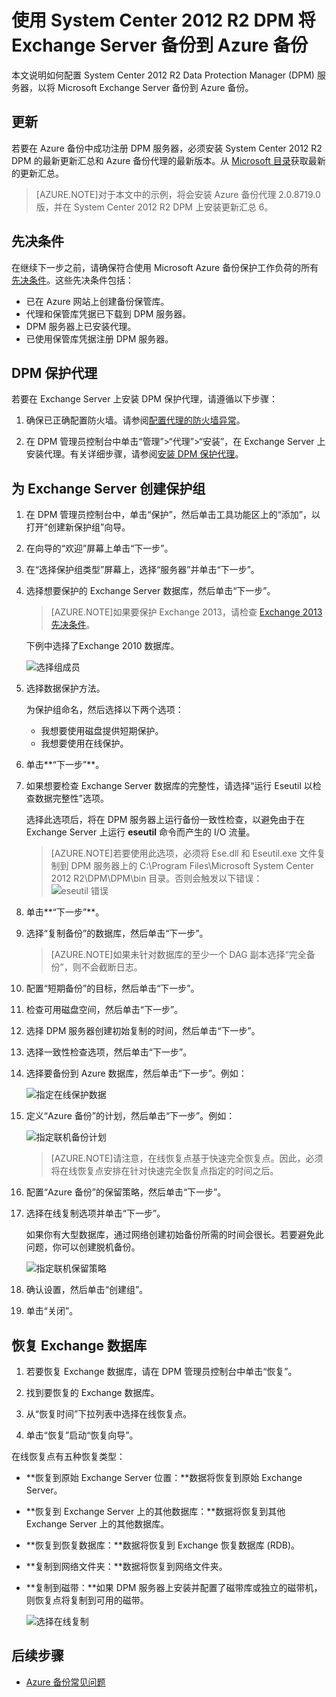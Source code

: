 <properties
	pageTitle="使用 System Center 2012 R2 DPM 将 Exchange Server 备份到 Azure 备份 | Microsoft Azure"
	description="了解如何使用 System Center 2012 R2 DPM 将 Exchange Server 备份到 Azure 备份"
	services="backup"
	documentationCenter=""
	authors="Jim-Parker"
	manager="jwhit"
	editor=""/>

<tags 
	ms.service="backup"
	ms.date="12/08/2015"
	wacn.date="01/14/2016"/>


# 使用 System Center 2012 R2 DPM 将 Exchange Server 备份到 Azure 备份
本文说明如何配置 System Center 2012 R2 Data Protection Manager (DPM) 服务器，以将 Microsoft Exchange Server 备份到 Azure 备份。

## 更新
若要在 Azure 备份中成功注册 DPM 服务器，必须安装 System Center 2012 R2 DPM 的最新更新汇总和 Azure 备份代理的最新版本。从 [Microsoft 目录](http://catalog.update.microsoft.com/v7/site/Search.aspx?q=System%20Center%202012%20R2%20Data%20protection%20manager)获取最新的更新汇总。

>[AZURE.NOTE]对于本文中的示例，将会安装 Azure 备份代理 2.0.8719.0 版，并在 System Center 2012 R2 DPM 上安装更新汇总 6。

## 先决条件
在继续下一步之前，请确保符合使用 Microsoft Azure 备份保护工作负荷的所有[先决条件](/documentation/articles/backup-azure-dpm-introduction#prerequisites)。这些先决条件包括：

- 已在 Azure 网站上创建备份保管库。
- 代理和保管库凭据已下载到 DPM 服务器。
- DPM 服务器上已安装代理。
- 已使用保管库凭据注册 DPM 服务器。

## DPM 保护代理  
若要在 Exchange Server 上安装 DPM 保护代理，请遵循以下步骤：

1. 确保已正确配置防火墙。请参阅[配置代理的防火墙异常](https://technet.microsoft.com/library/Hh758204.aspx)。

2. 在 DPM 管理员控制台中单击“管理”>“代理”>“安装”，在 Exchange Server 上安装代理。有关详细步骤，请参阅[安装 DPM 保护代理](https://technet.microsoft.com/library/hh758186.aspx?f=255&MSPPError=-2147217396)。

## 为 Exchange Server 创建保护组

1. 在 DPM 管理员控制台中，单击“保护”，然后单击工具功能区上的“添加”，以打开“创建新保护组”向导。

2. 在向导的“欢迎”屏幕上单击“下一步”。

3. 在“选择保护组类型”屏幕上，选择“服务器”并单击“下一步”。

4. 选择想要保护的 Exchange Server 数据库，然后单击“下一步”。

    >[AZURE.NOTE]如果要保护 Exchange 2013，请检查 [Exchange 2013 先决条件](https://technet.microsoft.com/library/dn751029.aspx)。

    下例中选择了Exchange 2010 数据库。

    ![选择组成员](./media/backup-azure-backup-exchange-server/select-group-members.png)

5. 选择数据保护方法。

    为保护组命名，然后选择以下两个选项：

    - 我想要使用磁盘提供短期保护。
    - 我想要使用在线保护。

6. 单击**“下一步”**。

7. 如果想要检查 Exchange Server 数据库的完整性，请选择“运行 Eseutil 以检查数据完整性”选项。

    选择此选项后，将在 DPM 服务器上运行备份一致性检查，以避免由于在 Exchange Server 上运行 **eseutil** 命令而产生的 I/O 流量。

    >[AZURE.NOTE]若要使用此选项，必须将 Ese.dll 和 Eseutil.exe 文件复制到 DPM 服务器上的 C:\\Program Files\\Microsoft System Center 2012 R2\\DPM\\DPM\\bin 目录。否则会触发以下错误：  
    ![eseutil 错误](./media/backup-azure-backup-exchange-server/eseutil-error.png)

8. 单击**“下一步”**。

9. 选择“复制备份”的数据库，然后单击“下一步”。

    >[AZURE.NOTE]如果未针对数据库的至少一个 DAG 副本选择“完全备份”，则不会截断日志。

10. 配置“短期备份”的目标，然后单击“下一步”。

11. 检查可用磁盘空间，然后单击“下一步”。

12. 选择 DPM 服务器创建初始复制的时间，然后单击“下一步”。

13. 选择一致性检查选项，然后单击“下一步”。

14. 选择要备份到 Azure 数据库，然后单击“下一步”。例如：

    ![指定在线保护数据](./media/backup-azure-backup-exchange-server/specify-online-protection-data.png)

15. 定义“Azure 备份”的计划，然后单击“下一步”。例如：

    ![指定联机备份计划](./media/backup-azure-backup-exchange-server/specify-online-backup-schedule.png)

    >[AZURE.NOTE]请注意，在线恢复点基于快速完全恢复点。因此，必须将在线恢复点安排在针对快速完全恢复点指定的时间之后。

16. 配置“Azure 备份”的保留策略，然后单击“下一步”。

17. 选择在线复制选项并单击“下一步”。

    如果你有大型数据库，通过网络创建初始备份所需的时间会很长。若要避免此问题，你可以创建脱机备份。

    ![指定联机保留策略](./media/backup-azure-backup-exchange-server/specify-online-retention-policy.png)

18. 确认设置，然后单击“创建组”。

19. 单击“关闭”。

## 恢复 Exchange 数据库

1. 若要恢复 Exchange 数据库，请在 DPM 管理员控制台中单击“恢复”。

2. 找到要恢复的 Exchange 数据库。

3. 从“恢复时间”下拉列表中选择在线恢复点。

4. 单击“恢复”启动“恢复向导”。

在线恢复点有五种恢复类型：

- **恢复到原始 Exchange Server 位置：**数据将恢复到原始 Exchange Server。
- **恢复到 Exchange Server 上的其他数据库：**数据将恢复到其他 Exchange Server 上的其他数据库。
- **恢复到恢复数据库：**数据将恢复到 Exchange 恢复数据库 (RDB)。
- **复制到网络文件夹：**数据将恢复到网络文件夹。
- **复制到磁带：**如果 DPM 服务器上安装并配置了磁带库或独立的磁带机，则恢复点将复制到可用的磁带。

    ![选择在线复制](./media/backup-azure-backup-exchange-server/choose-online-replication.png)

## 后续步骤

- [Azure 备份常见问题](/documentation/articles/backup-azure-backup-faq)

<!---HONumber=Mooncake_0104_2016-->